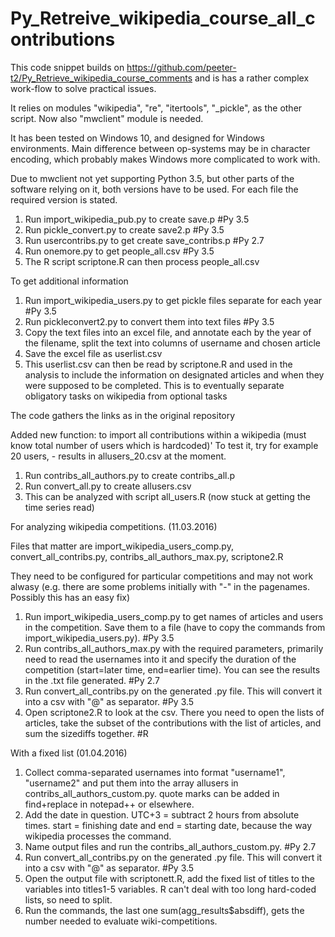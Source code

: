 # Py_Retreive_wikipedia_course_all_contributions

This code snippet builds on https://github.com/peeter-t2/Py_Retrieve_wikipedia_course_comments and is has a rather complex work-flow to solve practical issues. 

It relies on modules "wikipedia", "re", "itertools", "_pickle", as the other script. Now also "mwclient" module is needed.

It has been tested on Windows 10, and designed for Windows environments. Main difference between op-systems may be in character encoding, which probably makes Windows more complicated to work with.

Due to mwclient not yet supporting Python 3.5, but other parts of the software relying on it, both versions have to be used. For each file the required version is stated.

1. Run import_wikipedia_pub.py to create save.p #Py 3.5
2. Run pickle_convert.py to create save2.p #Py 3.5
3. Run usercontribs.py to get create save_contribs.p #Py 2.7
4. Run onemore.py to get people_all.csv #Py 3.5
5. The R script scriptone.R can then process people_all.csv

To get additional information

1. Run import_wikipedia_users.py to get pickle files separate for each year #Py 3.5
2. Run pickleconvert2.py to convert them into text files #Py 3.5
3. Copy the text files into an excel file, and annotate each by the year of the filename, split the text into columns of username and chosen article
4. Save the excel file as userlist.csv
5. This userlist.csv can then be read by scriptone.R and used in the analysis to include the information on designated articles and when they were supposed to be completed. This is to eventually separate obligatory tasks on wikipedia from optional tasks

The code gathers the links as in the original repository

Added new function: to import all contributions within a wikipedia (must know total number of users which is hardcoded)' To test it, try for example 20 users, - results in allusers_20.csv at the moment.

1. Run contribs_all_authors.py to create contribs_all.p
2. Run convert_all.py to create allusers.csv
3. This can be analyzed with script all_users.R (now stuck at getting the time series read)

For analyzing wikipedia competitions. (11.03.2016)

Files that matter are import_wikipedia_users_comp.py, convert_all_contribs.py, contribs_all_authors_max.py, scriptone2.R

They need to be configured for particular competitions and may not work alwasy (e.g. there are some problems initially with "-" in the pagenames. Possibly this has an easy fix)

1. Run import_wikipedia_users_comp.py to get names of articles and users in the competition. Save them to a file (have to copy the commands from import_wikipedia_users.py). #Py 3.5
2. Run contribs_all_authors_max.py with the required parameters, primarily need to read the usernames into it and specify the duration of the competition (start=later time, end=earlier time). You can see the results in the .txt file generated. #Py 2.7
3. Run convert_all_contribs.py on the generated .py file. This will convert it into a csv with "@" as separator. #Py 3.5
4. Open scriptone2.R to look at the csv. There you need to open the lists of articles, take the subset of the contributions with the list of articles, and sum the sizediffs together. #R


With a fixed list (01.04.2016) 

1. Collect comma-separated usernames into format "username1", "username2" and put them into the array allusers in contribs_all_authors_custom.py. quote marks can be added in find+replace in notepad++ or elsewhere.
2. Add the date in question. UTC+3 = subtract 2 hours from absolute times. start = finishing date and end = starting date, because the way wikipedia processes the command.
3. Name output files and run the contribs_all_authors_custom.py. #Py 2.7
4. Run convert_all_contribs.py on the generated .py file. This will convert it into a csv with "@" as separator. #Py 3.5
5. Open the output file with scriptonett.R, add the fixed list of titles to the variables into titles1-5 variables. R can't deal with too long hard-coded lists, so need to split.
6. Run the commands, the last one sum(agg_results$absdiff), gets the number needed to evaluate wiki-competitions.
